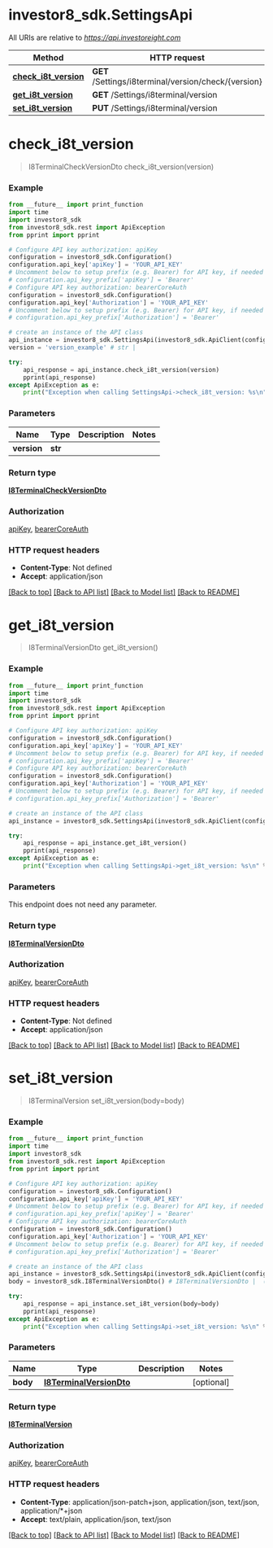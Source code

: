 # investor8_sdk.SettingsApi

All URIs are relative to *https://api.investoreight.com*

Method | HTTP request | Description
------------- | ------------- | -------------
[**check_i8t_version**](SettingsApi.md#check_i8t_version) | **GET** /Settings/i8terminal/version/check/{version} | 
[**get_i8t_version**](SettingsApi.md#get_i8t_version) | **GET** /Settings/i8terminal/version | 
[**set_i8t_version**](SettingsApi.md#set_i8t_version) | **PUT** /Settings/i8terminal/version | 

# **check_i8t_version**
> I8TerminalCheckVersionDto check_i8t_version(version)



### Example
```python
from __future__ import print_function
import time
import investor8_sdk
from investor8_sdk.rest import ApiException
from pprint import pprint

# Configure API key authorization: apiKey
configuration = investor8_sdk.Configuration()
configuration.api_key['apiKey'] = 'YOUR_API_KEY'
# Uncomment below to setup prefix (e.g. Bearer) for API key, if needed
# configuration.api_key_prefix['apiKey'] = 'Bearer'
# Configure API key authorization: bearerCoreAuth
configuration = investor8_sdk.Configuration()
configuration.api_key['Authorization'] = 'YOUR_API_KEY'
# Uncomment below to setup prefix (e.g. Bearer) for API key, if needed
# configuration.api_key_prefix['Authorization'] = 'Bearer'

# create an instance of the API class
api_instance = investor8_sdk.SettingsApi(investor8_sdk.ApiClient(configuration))
version = 'version_example' # str | 

try:
    api_response = api_instance.check_i8t_version(version)
    pprint(api_response)
except ApiException as e:
    print("Exception when calling SettingsApi->check_i8t_version: %s\n" % e)
```

### Parameters

Name | Type | Description  | Notes
------------- | ------------- | ------------- | -------------
 **version** | **str**|  | 

### Return type

[**I8TerminalCheckVersionDto**](I8TerminalCheckVersionDto.md)

### Authorization

[apiKey](../README.md#apiKey), [bearerCoreAuth](../README.md#bearerCoreAuth)

### HTTP request headers

 - **Content-Type**: Not defined
 - **Accept**: application/json

[[Back to top]](#) [[Back to API list]](../README.md#documentation-for-api-endpoints) [[Back to Model list]](../README.md#documentation-for-models) [[Back to README]](../README.md)

# **get_i8t_version**
> I8TerminalVersionDto get_i8t_version()



### Example
```python
from __future__ import print_function
import time
import investor8_sdk
from investor8_sdk.rest import ApiException
from pprint import pprint

# Configure API key authorization: apiKey
configuration = investor8_sdk.Configuration()
configuration.api_key['apiKey'] = 'YOUR_API_KEY'
# Uncomment below to setup prefix (e.g. Bearer) for API key, if needed
# configuration.api_key_prefix['apiKey'] = 'Bearer'
# Configure API key authorization: bearerCoreAuth
configuration = investor8_sdk.Configuration()
configuration.api_key['Authorization'] = 'YOUR_API_KEY'
# Uncomment below to setup prefix (e.g. Bearer) for API key, if needed
# configuration.api_key_prefix['Authorization'] = 'Bearer'

# create an instance of the API class
api_instance = investor8_sdk.SettingsApi(investor8_sdk.ApiClient(configuration))

try:
    api_response = api_instance.get_i8t_version()
    pprint(api_response)
except ApiException as e:
    print("Exception when calling SettingsApi->get_i8t_version: %s\n" % e)
```

### Parameters
This endpoint does not need any parameter.

### Return type

[**I8TerminalVersionDto**](I8TerminalVersionDto.md)

### Authorization

[apiKey](../README.md#apiKey), [bearerCoreAuth](../README.md#bearerCoreAuth)

### HTTP request headers

 - **Content-Type**: Not defined
 - **Accept**: application/json

[[Back to top]](#) [[Back to API list]](../README.md#documentation-for-api-endpoints) [[Back to Model list]](../README.md#documentation-for-models) [[Back to README]](../README.md)

# **set_i8t_version**
> I8TerminalVersion set_i8t_version(body=body)



### Example
```python
from __future__ import print_function
import time
import investor8_sdk
from investor8_sdk.rest import ApiException
from pprint import pprint

# Configure API key authorization: apiKey
configuration = investor8_sdk.Configuration()
configuration.api_key['apiKey'] = 'YOUR_API_KEY'
# Uncomment below to setup prefix (e.g. Bearer) for API key, if needed
# configuration.api_key_prefix['apiKey'] = 'Bearer'
# Configure API key authorization: bearerCoreAuth
configuration = investor8_sdk.Configuration()
configuration.api_key['Authorization'] = 'YOUR_API_KEY'
# Uncomment below to setup prefix (e.g. Bearer) for API key, if needed
# configuration.api_key_prefix['Authorization'] = 'Bearer'

# create an instance of the API class
api_instance = investor8_sdk.SettingsApi(investor8_sdk.ApiClient(configuration))
body = investor8_sdk.I8TerminalVersionDto() # I8TerminalVersionDto |  (optional)

try:
    api_response = api_instance.set_i8t_version(body=body)
    pprint(api_response)
except ApiException as e:
    print("Exception when calling SettingsApi->set_i8t_version: %s\n" % e)
```

### Parameters

Name | Type | Description  | Notes
------------- | ------------- | ------------- | -------------
 **body** | [**I8TerminalVersionDto**](I8TerminalVersionDto.md)|  | [optional] 

### Return type

[**I8TerminalVersion**](I8TerminalVersion.md)

### Authorization

[apiKey](../README.md#apiKey), [bearerCoreAuth](../README.md#bearerCoreAuth)

### HTTP request headers

 - **Content-Type**: application/json-patch+json, application/json, text/json, application/*+json
 - **Accept**: text/plain, application/json, text/json

[[Back to top]](#) [[Back to API list]](../README.md#documentation-for-api-endpoints) [[Back to Model list]](../README.md#documentation-for-models) [[Back to README]](../README.md)

